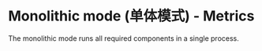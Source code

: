 # Monolithic mode (单体模式) - Metrics

The monolithic mode runs all required components in a single process.